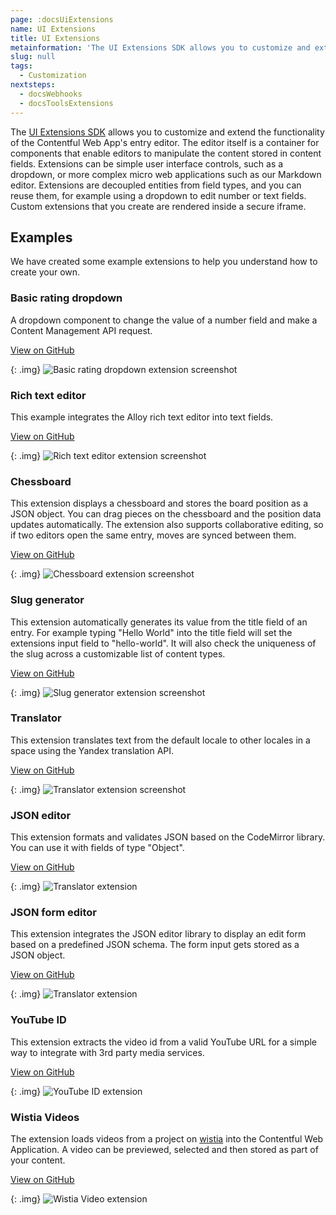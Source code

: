 ```yaml
---
page: :docsUiExtensions
name: UI Extensions
title: UI Extensions
metainformation: 'The UI Extensions SDK allows you to customize and extend the functionality of the Contentful Web App entry editor.'
slug: null
tags:
  - Customization
nextsteps:
  - docsWebhooks
  - docsToolsExtensions
---
```


The [UI Extensions SDK](https://github.com/contentful/ui-extensions-sdk) allows you to customize and extend the functionality of the Contentful Web App's entry editor. The editor itself is a container for components that enable editors to manipulate the content stored in content fields. Extensions can be simple user interface controls, such as a dropdown, or more complex micro web applications such as our Markdown editor. Extensions are decoupled entities from field types, and you can reuse them, for example using a dropdown to edit number or text fields. Custom extensions that you create are rendered inside a secure iframe.

## Examples

We have created some example extensions to help you understand how to create your own.

### Basic rating dropdown

A dropdown component to change the value of a number field and make a Content Management API request.

[View on GitHub](https://github.com/contentful/extensions/tree/master/samples/rating-dropdown)

{: .img}
![Basic rating dropdown extension screenshot](https://images.contentful.com/tz3n7fnw4ujc/45NRCrYg8gwKW08kug8M2W/3050ef93c62eff65642dc29d0cb8821d/BBD4DC36-163A-43A4-B13F-8AE5F6993434.png_dl_1)

### Rich text editor

This example integrates the Alloy rich text editor into text fields.

[View on GitHub](https://github.com/contentful/extensions/tree/master/samples/alloy-editor)

{: .img}
![Rich text editor extension screenshot](https://images.contentful.com/tz3n7fnw4ujc/3Rzmmj2fuEgwg6kwQ8kSmg/4e9dc78ee1fc95df3bd6063c73fd9bc6/9CDF5788-57FC-444C-8199-04408341F0D7.png_dl_1)

### Chessboard

This extension displays a chessboard and stores the board position as a JSON object. You can drag pieces on the chessboard and the position data updates automatically. The extension also supports collaborative editing, so if two editors open the same entry, moves are synced between them.

[View on GitHub](https://github.com/contentful/extensions/tree/master/samples/chessboard)

{: .img}
![Chessboard extension screenshot](https://images.contentful.com/tz3n7fnw4ujc/1cSM1cmGUKIIMqcAI8KE4u/c740287f67d682ffbbc014665500efe0/B58EE807-A598-478E-A509-C7203A0C35A2.gif_dl_1)

### Slug generator

This extension automatically generates its value from the title field of an entry. For example typing "Hello World" into the title field will set the extensions input field to "hello-world". It will also check the uniqueness of the slug across a customizable list of content types.

[View on GitHub](https://github.com/contentful/extensions/tree/master/samples/slug)

{: .img}
![Slug generator extension screenshot](https://images.contentful.com/tz3n7fnw4ujc/3JUTcNxs7eSkIMKgKeCA62/2f0bcb05d409436c322fb425f8838c78/D0B28EA2-9E86-4A23-ACE0-EED81A758A6D.png_dl_1)

### Translator

This extension translates text from the default locale to other locales in a space using the Yandex translation API.

[View on GitHub](https://github.com/contentful/extensions/tree/master/samples/translate)

{: .img}
![Translator extension screenshot](https://images.contentful.com/tz3n7fnw4ujc/4qrgjGbN7y0oMYSkS6cyko/ee50c251463c954ec875ee35775deefa/92CB0364-E3DA-4649-9D99-8458D7A6A6DD.png_dl_1)

### JSON editor

This extension formats and validates JSON based on the CodeMirror library. You can use it with fields of type "Object".

[View on GitHub](https://github.com/contentful/extensions/tree/master/samples/json-editor)

{: .img}
![Translator extension](https://images.contentful.com/tz3n7fnw4ujc/47FwXETOc0E4u8U62sImq4/b409b273b03a1ed897c88d576ad5e6af/C020349F-ECC0-49D8-A22F-B143F4233F2C.png_dl_1)

### JSON form editor

This extension integrates the JSON editor library to display an edit form based on a predefined JSON schema. The form input gets stored as a JSON object.

[View on GitHub](https://github.com/contentful/extensions/tree/master/samples/json-form-editor)

{: .img}
![Translator extension](https://images.contentful.com/tz3n7fnw4ujc/1M9qxfkvLqi4wI0GGASMwq/5da14e00202b17ae754aedcafe662c5a/E200B073-BC43-4B2E-A89B-6EC48D5AD722.png_dl_1)

### YouTube ID

This extension extracts the video id from a valid YouTube URL for a simple way to integrate with 3rd party media services.

[View on GitHub](https://github.com/contentful/extensions/tree/master/samples/youtube-id)

{: .img}
![YouTube ID extension](https://images.contentful.com/tz3n7fnw4ujc/4M2yCNPQTK8wmiSGmmKIaI/36ec7f8fc7990fff1b521da1dcb359b0/ACC6E270-9904-45F6-94E2-FE0ECEAEADD1.png_dl_1)

### Wistia Videos

The extension loads videos from a project on [wistia](https://wistia.com/) into the Contentful Web Application. A video can be previewed, selected and then stored as part of your content.

[View on GitHub](https://github.com/contentful/extensions/tree/master/samples/wistia)

{: .img}
![Wistia Video extension](https://images.contentful.com/tz3n7fnw4ujc/4Olj3gwXIAEMCqscKIq0yC/68f37a3b6a5daf2664e0b2b3aad6063e/D1F4EE3E-D811-4C4C-BBA5-C990E5B1DD85.gif_dl_1)
